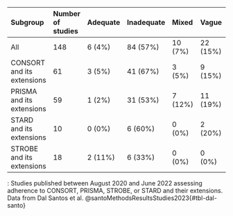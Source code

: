 | Subgroup                   | Number of studies | Adequate | Inadequate | Mixed   | Vague    | No mention |
|:---------------------------|:------------------|:---------|:-----------|:--------|:---------|:-----------|
| All                        | 148               | 6 (4%)   | 84 (57%)   | 10 (7%) | 22 (15%) | 26 (18%)   |
| CONSORT and its extensions | 61                | 3 (5%)   | 41 (67%)   | 3 (5%)  | 9 (15%)  | 5 (8%)     |
| PRISMA and its extensions  | 59                | 1 (2%)   | 31 (53%)   | 7 (12%) | 11 (19%) | 9 (15%)    |
| STARD and its extensions   | 10                | 0 (0%)   | 6 (60%)    | 0 (0%)  | 2 (20%)  | 2 (20%)    |
| STROBE and its extensions  | 18                | 2 (11%)  | 6 (33%)    | 0 (0%)  | 0 (0%)   | 10 (56%)   |

: Studies published between August 2020 and June 2022 assessing adherence to CONSORT, PRISMA, STROBE, or STARD and their extensions. Data from Dal Santos et al. @santoMethodsResultsStudies2023{#tbl-dal-santo}